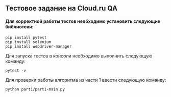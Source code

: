 ## Тестовое задание на Cloud.ru QA
#### Для корректной работы тестов необходимо установить следующие библиотеки:

```
pip install pytest
pip install selenium
pip install webdriver-manager
```

Для запуска тестов в консоли необходимо выполнить следующую команду:
```
pytest -v
```
Для проверки работы алгоритма из части 1 ввести следующую команду:
```
python part1/part1-main.py
```